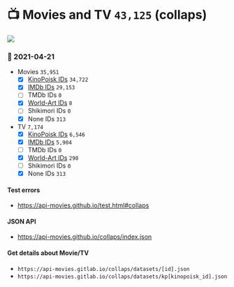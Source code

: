 # :tv: Movies and TV `43,125` (collaps)

<a href="https://API-Movies.github.io"><img src="https://API-Movies.github.io/banner.png?cache"></a>

### :date: 2021-04-21
- Movies `35,951`
  - [x] <a href="https://API-Movies.github.io/collaps/movie_kinopoisk_ids.json">KinoPoisk IDs</a> `34,722`
  - [x] <a href="https://API-Movies.github.io/collaps/movie_imdb_ids.json">IMDb IDs</a> `29,153`
  - [ ] TMDb IDs `0`
  - [x] <a href="https://API-Movies.github.io/collaps/movie_world_art_ids.json">World-Art IDs</a> `8`
  - [ ] Shikimori IDs `0`
  - [x] None IDs `313`
- TV `7,174`
  - [x] <a href="https://API-Movies.github.io/collaps/tv_kinopoisk_ids.json">KinoPoisk IDs</a> `6,546`
  - [x] <a href="https://API-Movies.github.io/collaps/tv_imdb_ids.json">IMDb IDs</a> `5,904`
  - [ ] TMDb IDs `0`
  - [x] <a href="https://API-Movies.github.io/collaps/tv_world_art_ids.json">World-Art IDs</a> `290`
  - [ ] Shikimori IDs `0`
  - [x] None IDs `313`
#### Test errors
- <a href='https://api-movies.github.io/test.html#collaps'>https://api-movies.github.io/test.html#collaps</a>
#### JSON API
- <a href='https://api-movies.github.io/collaps/index.json'>https://api-movies.github.io/collaps/index.json</a>
#### Get details about Movie/TV
- `https://api-movies.gitlab.io/collaps/datasets/[id].json`
- `https://api-movies.gitlab.io/collaps/datasets/kp[kinopoisk_id].json`
